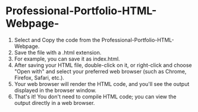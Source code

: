 # Professional-Portfolio-HTML-Webpage-

1. Select and Copy the code from the Professional-Portfolio-HTML-Webpage.
2. Save the file with a .html extension. 
3. For example, you can save it as index.html.
4. After saving your HTML file, double-click on it, or right-click and choose "Open with" and select your preferred web browser (such as Chrome, Firefox, Safari, etc.). 
5. Your web browser will render the HTML code, and you'll see the output displayed in the browser window.
6. That's it! You don't need to compile HTML code; you can view the output directly in a web browser.
